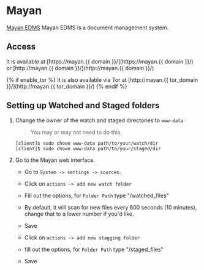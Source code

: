 # Mayan

[Mayan EDMS](https://mayan-edms.com/) Mayan EDMS is a document management system.

## Access

It is available at [https://mayan.{{ domain }}/](https://mayan.{{ domain }}/) or [http://mayan.{{ domain }}/](http://mayan.{{ domain }}/)

{% if enable_tor %}
It is also available via Tor at [http://mayan.{{ tor_domain }}/](http://mayan.{{ tor_domain }}/)
{% endif %}

## Setting up Watched and Staged folders
1. Change the owner of the watch and staged directories to `www-data`
    > You may or may not need to do this.
    ```
    [client]$ sudo chown www-data path/to/your/watch/dir
    [client]$ sudo chown www-data path/to/your/staged/dir
    ```

2) Go to the Mayan web interface.
    - Go to `System -> settings -> sources`. 
    - Click on `actions -> add new watch folder`
    - Fill out the options, for `Folder Path` type "/watched_files"
    - By default, it will scan for new files every 600 seconds (10 minutes), change that to a lower number if you'd like. 
    - Save
    
    - Click on `actions -> add new stagging folder`
    - fill out the options, for `Folder Path` type "/staged_files"
    - Save